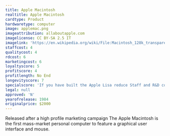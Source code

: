 ```yaml
---
title: Apple Macintosh
realtitle: Apple Macintosh
cardtype: Product
hardwaretype: computer
image: applemac.png
imageattribution: allaboutapple.com
imagelicense: CC BY-SA 2.5 IT
imagelink: 'https://en.wikipedia.org/wiki/File:Macintosh_128k_transparency.png'
staffcost: 4
qualitycost: 4
rdcost: 6
marketingcost: 6
loyaltyscore: 5
profitscore: 4
profitlength: No End
longevityscore: 7
specialscore: 'If you have built the Apple Lisa reduce Staff and R&D costs by two, however The Lisa will then become [[nid:1103 view_mode=node_embed]].'
legal: null
approved: 'N'
yearofrelease: 1984
originalprice: $2000
---
```


Released after a high profile marketing campaign The Apple Macintosh is the first mass-market personal computer to feature a graphical user interface and mouse.
